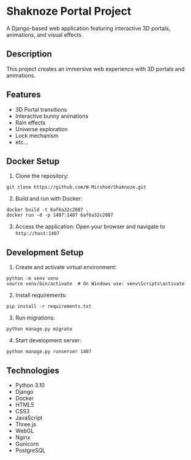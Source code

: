# Shaknoze Portal Project

A Django-based web application featuring interactive 3D portals, animations, and visual effects.

## Description
This project creates an immersive web experience with 3D portals and animations.

## Features
- 3D Portal transitions
- Interactive bunny animations
- Rain effects
- Universe exploration
- Lock mechanism
- etc...

## Docker Setup
1. Clone the repository:
```
git clone https://github.com/W-Mirshod/Shaknoze.git
```

2. Build and run with Docker:
```
docker build -t 6af6a32c2087 .
docker run -d -p 1407:1407 6af6a32c2087
```

3. Access the application:
Open your browser and navigate to `http://host:1407`

## Development Setup
1. Create and activate virtual environment:
```
python -m venv venv
source venv/bin/activate  # On Windows use: venv\Scripts\activate
```

2. Install requirements:
```
pip install -r requirements.txt
```

3. Run migrations:
```
python manage.py migrate
```

4. Start development server:
```
python manage.py runserver 1407
```

## Technologies
- Python 3.10
- Django
- Docker
- HTML5
- CSS3
- JavaScript
- Three.js
- WebGL
- Nginx
- Gunicorn
- PostgreSQL
